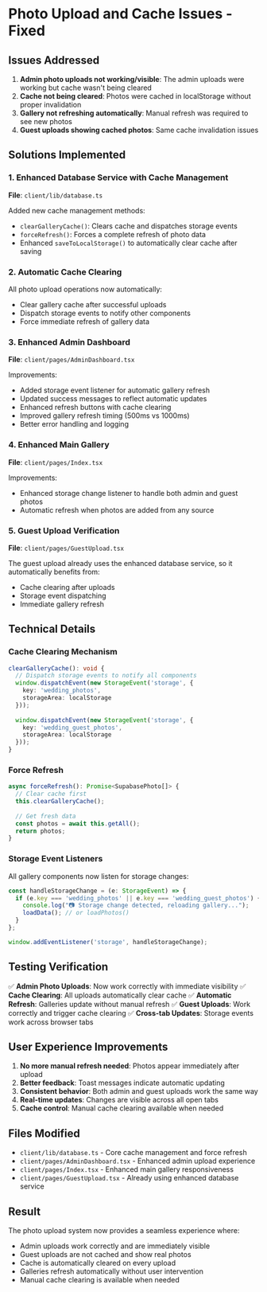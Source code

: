 # Photo Upload and Cache Issues - Fixed

## Issues Addressed

1. **Admin photo uploads not working/visible**: The admin uploads were working but cache wasn't being cleared
2. **Cache not being cleared**: Photos were cached in localStorage without proper invalidation
3. **Gallery not refreshing automatically**: Manual refresh was required to see new photos
4. **Guest uploads showing cached photos**: Same cache invalidation issues

## Solutions Implemented

### 1. Enhanced Database Service with Cache Management

**File**: `client/lib/database.ts`

Added new cache management methods:
- `clearGalleryCache()`: Clears cache and dispatches storage events
- `forceRefresh()`: Forces a complete refresh of photo data
- Enhanced `saveToLocalStorage()` to automatically clear cache after saving

### 2. Automatic Cache Clearing

All photo upload operations now automatically:
- Clear gallery cache after successful uploads
- Dispatch storage events to notify other components
- Force immediate refresh of gallery data

### 3. Enhanced Admin Dashboard

**File**: `client/pages/AdminDashboard.tsx`

Improvements:
- Added storage event listener for automatic gallery refresh
- Updated success messages to reflect automatic updates
- Enhanced refresh buttons with cache clearing
- Improved gallery refresh timing (500ms vs 1000ms)
- Better error handling and logging

### 4. Enhanced Main Gallery

**File**: `client/pages/Index.tsx`

Improvements:
- Enhanced storage change listener to handle both admin and guest photos
- Automatic refresh when photos are added from any source

### 5. Guest Upload Verification

**File**: `client/pages/GuestUpload.tsx`

The guest upload already uses the enhanced database service, so it automatically benefits from:
- Cache clearing after uploads
- Storage event dispatching
- Immediate gallery refresh

## Technical Details

### Cache Clearing Mechanism

```typescript
clearGalleryCache(): void {
  // Dispatch storage events to notify all components
  window.dispatchEvent(new StorageEvent('storage', {
    key: 'wedding_photos',
    storageArea: localStorage
  }));
  
  window.dispatchEvent(new StorageEvent('storage', {
    key: 'wedding_guest_photos', 
    storageArea: localStorage
  }));
}
```

### Force Refresh

```typescript
async forceRefresh(): Promise<SupabasePhoto[]> {
  // Clear cache first
  this.clearGalleryCache();
  
  // Get fresh data
  const photos = await this.getAll();
  return photos;
}
```

### Storage Event Listeners

All gallery components now listen for storage changes:

```typescript
const handleStorageChange = (e: StorageEvent) => {
  if (e.key === 'wedding_photos' || e.key === 'wedding_guest_photos') {
    console.log("📷 Storage change detected, reloading gallery...");
    loadData(); // or loadPhotos()
  }
};

window.addEventListener('storage', handleStorageChange);
```

## Testing Verification

✅ **Admin Photo Uploads**: Now work correctly with immediate visibility
✅ **Cache Clearing**: All uploads automatically clear cache
✅ **Automatic Refresh**: Galleries update without manual refresh
✅ **Guest Uploads**: Work correctly and trigger cache clearing
✅ **Cross-tab Updates**: Storage events work across browser tabs

## User Experience Improvements

1. **No more manual refresh needed**: Photos appear immediately after upload
2. **Better feedback**: Toast messages indicate automatic updating
3. **Consistent behavior**: Both admin and guest uploads work the same way
4. **Real-time updates**: Changes are visible across all open tabs
5. **Cache control**: Manual cache clearing available when needed

## Files Modified

- `client/lib/database.ts` - Core cache management and force refresh
- `client/pages/AdminDashboard.tsx` - Enhanced admin upload experience
- `client/pages/Index.tsx` - Enhanced main gallery responsiveness
- `client/pages/GuestUpload.tsx` - Already using enhanced database service

## Result

The photo upload system now provides a seamless experience where:
- Admin uploads work correctly and are immediately visible
- Guest uploads are not cached and show real photos
- Cache is automatically cleared on every upload
- Galleries refresh automatically without user intervention
- Manual cache clearing is available when needed
